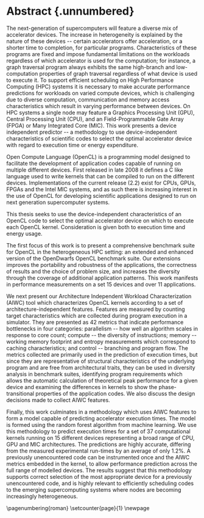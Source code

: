 # Abstract {.unnumbered}

The next-generation of supercomputers will feature a diverse mix of accelerator devices.
The increase in heterogeneity is explained by the nature of these devices -- certain accelerators offer acceleration, or a shorter time to completion, for particular programs.
Characteristics of these programs are fixed and impose fundamental limitations on the workloads regardless of which accelerator is used for the computation; for instance, a graph traversal program always exhibits the same high-branch and low-computation properties of graph traversal regardless of what device is used to execute it.
To support efficient scheduling on High Performance Computing (HPC) systems it is necessary to make accurate performance predictions for workloads on varied compute devices, which is challenging due to diverse computation, communication and memory access characteristics which result in varying performance between devices.
On HPC systems a single node may feature a Graphics Processing Unit (GPU), Central Processing Unit (CPU), and an Field-Programmable Gate Array (FPGA) or Many Integrated Core (MIC).
This work presents a device independent predictor -- a methodology to use device-independent characteristics of scientific codes to select the optimal accelerator device with regard to execution time or energy expenditure.

Open Compute Language (OpenCL) is a programming model designed to facilitate the development of application codes capable of running on multiple different devices.
First released in late 2008 it defines a C like language used to write kernels that can be compiled to run on the different devices.
Implementations of the current release (2.2) exist for CPUs, GPUs, FPGAs and the Intel MIC systems, and as such there is increasing interest in the use of OpenCL for developing scientific applications designed to run on next generation supercomputer systems.

This thesis seeks to use the device-independent characteristics of an OpenCL code to select the optimal accelerator device on which to execute each OpenCL kernel.
Consideration is given both to execution time and energy usage.

The first focus of this work is to present a comprehensive benchmark suite for OpenCL in the heterogeneous HPC setting: an extended and enhanced version of the OpenDwarfs OpenCL benchmark suite.
Our extensions improves the portability and robustness of the applications, the correctness of results and the choice of problem size, and increases the diversity through the coverage of additional application patterns.
This work manifests in performance measurements on a set 15 devices and over 11 applications.

We next present our Architecture Independent Workload Characterization (AIWC) tool which characterizes OpenCL kernels according to a set of architecture-independent features.
Features are measured by counting target characteristics which are collected during program execution in a simulator.
They are presented as 42 metrics that indicate performance bottlenecks in four categories: parallelism -- how well an algorithm scales in response to core count; compute -- the diversity of instructions; memory -- working memory footprint and entropy measurements which correspond to caching characteristics; and control -- branching and program flow.
The metrics collected are primarily used in the prediction of execution times, but since they are representative of structural characteristics of the underlying program and are free from architectural traits, they can be used in diversity analysis in benchmark suites, identifying program requirements which allows the automatic calculation of theoretical peak performance for a given device and examining the differences in kernels to show the phase-transitional properties of the application codes.
We also discuss the design decisions made to collect AIWC features.

Finally, this work culminates in a methodology which uses AIWC features to form a model capable of predicting accelerator execution times.
The model is formed using the random forest algorithm from machine learning.
We use this methodology to predict execution times for a set of 37 computational kernels running on 15 different devices representing a broad range of CPU, GPU and MIC architectures.
The predictions are highly accurate, differing from the measured experimental run-times by an average of only 1.2%.
A previously unencountered code can be instrumented once and the AIWC metrics embedded in the kernel, to allow performance prediction across the full range of modelled devices.
The results suggest that this methodology supports correct selection of the most appropriate device for a previously unencountered code, and is highly relevant to efficiently scheduling codes to the emerging supercomputing systems where nodes are becoming increasingly heterogeneous.


\pagenumbering{roman}
\setcounter{page}{1}
\newpage

